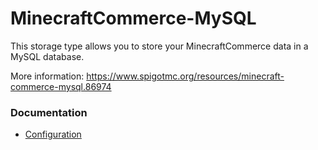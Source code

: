 # MinecraftCommerce-MySQL
This storage type allows you to store your MinecraftCommerce data in a MySQL database.

More information:
https://www.spigotmc.org/resources/minecraft-commerce-mysql.86974

### Documentation

* [Configuration](CONFIGURATION.md)